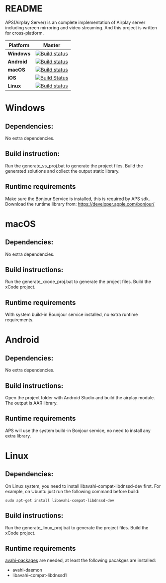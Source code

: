 README
===========================
APS(Airplay Server) is an complete implementation of Airplay server including screen mirroring and video streaming. And this project is written for cross-platform.

| Platform | Master |
| --- |  :---: |
| **Windows** |  [![Build status](https://dev.azure.com/sheentian/T-Work/_apis/build/status/AirplayServerSDK-Build-Windows?branchName=master)](https://dev.azure.com/sheentian/T-Work/_build/latest?definitionId=20?branchName=master) |
| **Android** | [![Build status](https://dev.azure.com/sheentian/T-Work/_apis/build/status/AirplayServerSDK-Build-Android?branchName=master)](https://dev.azure.com/sheentian/T-Work/_build/latest?definitionId=21?branchName=master) |
| **macOS** | [![Build status](https://dev.azure.com/sheentian/T-Work/_apis/build/status/AirplayServerSDK-Build-macOS?branchName=master)](https://dev.azure.com/sheentian/T-Work/_build/latest?definitionId=22?branchName=master) |
| **iOS** | [![Build Status](https://dev.azure.com/sheentian/T-Work/_apis/build/status/AirplayServerSDK-Build-iOS?branchName=master)](https://dev.azure.com/sheentian/T-Work/_build/latest?definitionId=24&branchName=master) |
| **Linux** |[![Build status](https://dev.azure.com/sheentian/T-Work/_apis/build/status/AirplayServerSDK-Build-Linux)](https://dev.azure.com/sheentian/T-Work/_build/latest?definitionId=23)|

# Windows
## Dependencies: 
No extra dependencies.

## Build instruction:
Run the generate_vs_proj.bat to generate the project files. Build the generated solutions and collect the output static library. 

## Runtime requirements
Make sure the Bonjour Service is installed, this is required by APS sdk. Download the runtime library from: https://developer.apple.com/bonjour/

# macOS
## Dependencies:
No extra dependencies.

## Build instructions:
Run the generate_xcode_proj.bat to generate the project files. Build the xCode project.

## Runtime requirements
With system build-in Bounjour service installed, no extra runtime requirements.


# Android
## Dependencies:
No extra dependencies.

## Build instructions:
Open the project folder with Android Studio and build the airplay module. The output is AAR library.

## Runtime requirements
APS will use the system build-in Bonjour service, no need to install any extra library.

# Linux
## Dependencies:
On Linux system, you need to install libavahi-compat-libdnssd-dev first. For example, on Ubuntu just run the following command before build:
```
sudo apt-get install libavahi-compat-libdnssd-dev
```

## Build instructions:
Run the generate_linux_proj.bat to generate the project files. Build the xCode project.

## Runtime requirements
[avahi-packages](https://launchpad.net/ubuntu/+source/avahi) are needed, at least the following pacakges are installed:
- avahi-daemon
- libavahi-compat-libdnssd1
